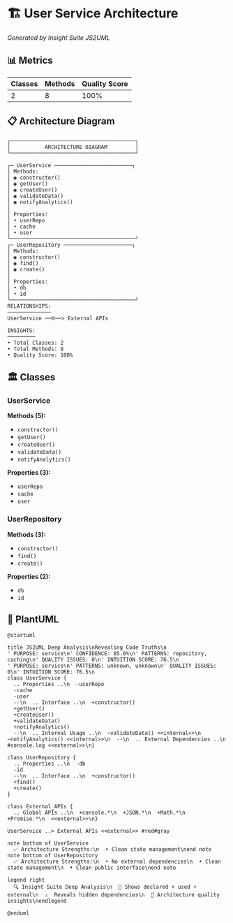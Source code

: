 # 🏗️ User Service Architecture

*Generated by Insight Suite JS2UML*

## 📊 Metrics

| Classes | Methods | Quality Score |
|---------|---------|---------------|
| 2 | 8 | 100% |

## 📋 Architecture Diagram

```ascii
┌────────────────────────────────────────┐
│           ARCHITECTURE DIAGRAM         │
└────────────────────────────────────────┘

┌─ UserService ─────────────────────────┐
│ Methods:
│ ◉ constructor()
│ ◉ getUser()
│ ◉ createUser()
│ ◉ validateData()
│ ◉ notifyAnalytics()
│
│ Properties:
│ • userRepo
│ • cache
│ • user
└────────────────────────────────────────┘
┌─ UserRepository ──────────────────────┐
│ Methods:
│ ◉ constructor()
│ ◉ find()
│ ◉ create()
│
│ Properties:
│ • db
│ • id
└────────────────────────────────────────┘
RELATIONSHIPS:
──────────────
UserService ──🌐──> External APIs

INSIGHTS:
─────────
• Total Classes: 2
• Total Methods: 8
• Quality Score: 100%

```

## 🏛️ Classes

### UserService

**Methods (5):**
- `constructor()`
- `getUser()`
- `createUser()`
- `validateData()`
- `notifyAnalytics()`

**Properties (3):**
- `userRepo`
- `cache`
- `user`

### UserRepository

**Methods (3):**
- `constructor()`
- `find()`
- `create()`

**Properties (2):**
- `db`
- `id`

## 🌿 PlantUML

```plantuml
@startuml

title JS2UML Deep Analysis\nRevealing Code Truths\n
' PURPOSE: service\n' CONFIDENCE: 85.0%\n' PATTERNS: repository, caching\n' QUALITY ISSUES: 0\n' INTUITION SCORE: 76.5\n
' PURPOSE: service\n' PATTERNS: unknown, unknown\n' QUALITY ISSUES: 0\n' INTUITION SCORE: 76.5\n
class UserService {
  .. Properties ..\n  -userRepo
  -cache
  -user
  --\n  .. Interface ..\n  +constructor()
  +getUser()
  +createUser()
  +validateData()
  +notifyAnalytics()
  --\n  .. Internal Usage ..\n  ~validateData() <<internal>>\n  ~notifyAnalytics() <<internal>>\n  --\n  .. External Dependencies ..\n  #console.log <<external>>\n}

class UserRepository {
  .. Properties ..\n  -db
  -id
  --\n  .. Interface ..\n  +constructor()
  +find()
  +create()
}

class External_APIs {
  .. Global APIs ..\n  +console.*\n  +JSON.*\n  +Math.*\n  +Promise.*\n  <<external>>\n}

UserService ..> External APIs <<external>> #red#gray

note bottom of UserService
  ✅ Architecture Strengths:\n  • Clean state management\nend note
note bottom of UserRepository
  ✅ Architecture Strengths:\n  • No external dependencies\n  • Clean state management\n  • Clean public interface\nend note

legend right
  🔍 Insight Suite Deep Analysis\n  📝 Shows declared + used + external\n  ⚠️  Reveals hidden dependencies\n  🎯 Architecture quality insights\nendlegend

@enduml
```
